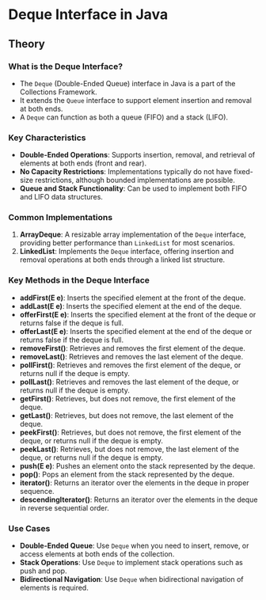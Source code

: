 # Deque Interface in Java

## Theory

### What is the Deque Interface?
- The `Deque` (Double-Ended Queue) interface in Java is a part of the Collections Framework.
- It extends the `Queue` interface to support element insertion and removal at both ends.
- A `Deque` can function as both a queue (FIFO) and a stack (LIFO).

### Key Characteristics
- **Double-Ended Operations**: Supports insertion, removal, and retrieval of elements at both ends (front and rear).
- **No Capacity Restrictions**: Implementations typically do not have fixed-size restrictions, although bounded implementations are possible.
- **Queue and Stack Functionality**: Can be used to implement both FIFO and LIFO data structures.

### Common Implementations
1. **ArrayDeque**: A resizable array implementation of the `Deque` interface, providing better performance than `LinkedList` for most scenarios.
2. **LinkedList**: Implements the `Deque` interface, offering insertion and removal operations at both ends through a linked list structure.

### Key Methods in the Deque Interface
- **addFirst(E e)**: Inserts the specified element at the front of the deque.
- **addLast(E e)**: Inserts the specified element at the end of the deque.
- **offerFirst(E e)**: Inserts the specified element at the front of the deque or returns false if the deque is full.
- **offerLast(E e)**: Inserts the specified element at the end of the deque or returns false if the deque is full.
- **removeFirst()**: Retrieves and removes the first element of the deque.
- **removeLast()**: Retrieves and removes the last element of the deque.
- **pollFirst()**: Retrieves and removes the first element of the deque, or returns null if the deque is empty.
- **pollLast()**: Retrieves and removes the last element of the deque, or returns null if the deque is empty.
- **getFirst()**: Retrieves, but does not remove, the first element of the deque.
- **getLast()**: Retrieves, but does not remove, the last element of the deque.
- **peekFirst()**: Retrieves, but does not remove, the first element of the deque, or returns null if the deque is empty.
- **peekLast()**: Retrieves, but does not remove, the last element of the deque, or returns null if the deque is empty.
- **push(E e)**: Pushes an element onto the stack represented by the deque.
- **pop()**: Pops an element from the stack represented by the deque.
- **iterator()**: Returns an iterator over the elements in the deque in proper sequence.
- **descendingIterator()**: Returns an iterator over the elements in the deque in reverse sequential order.

### Use Cases
- **Double-Ended Queue**: Use `Deque` when you need to insert, remove, or access elements at both ends of the collection.
- **Stack Operations**: Use `Deque` to implement stack operations such as push and pop.
- **Bidirectional Navigation**: Use `Deque` when bidirectional navigation of elements is required.
